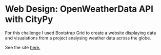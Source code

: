# Web Design: OpenWeatherData API with CityPy

For this challenge I used Bootstrap Grid to create a website displaying data and visualations from
a project analysing weather data across the globe.

See the site <a href='https://jjjjjeb.github.io/Web_Design_Challenge/'> here.</a> 
